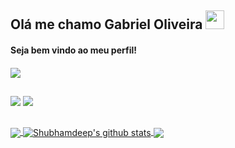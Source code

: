 ## Olá me chamo Gabriel Oliveira <img src="https://github.com/TheDudeThatCode/TheDudeThatCode/blob/master/Assets/Mario_Hello_Big.gif" width="30px">
<h4>Seja bem vindo ao meu perfil!<h4>

 <img src="https://img.shields.io/badge/-html5-%23E4405F?style=for-the-badge&logo=html5&logoColor=white" target="_blank"></a>
  
  ##
   
  <div> 
  <a href="https://instagram.com/gabrielnas._" target="_blank"><img src="https://img.shields.io/badge/-instagram-%23E4405F?style=for-the-badge&logo=instagram&logoColor=white" target="_blank"></a>
  <a href="https://www.linkedin.com/in/gabriel-oliveira-106906219" target="_blank"><img src="https://img.shields.io/badge/-LinkedIn-%230077B5?style=for-the-badge&logo=linkedin&logoColor=white" target="_blank"></a> 
  
</div>

   ##
   
   <a href="https://github.com/Aieff">
  <img align="center" src="https://github-readme-stats.vercel.app/api/top-langs/?username=Aieff&theme=dark&hide_langs_below=1" />
</a>

<a href="https://github.com/Aieff">
 <img align="center" src="https://github-readme-stats.vercel.app/api?username=Aieff&show_icons=true&theme=dark&line_height=27" alt="Shubhamdeep's github stats"/>
</a>


<a href="https://github.com/Aieff/aieff">
  <img align="center" src="https://github-readme-stats.vercel.app/api/pin/?username=Aieff&repo=Alpha_v2&theme=dark" />
</a>

